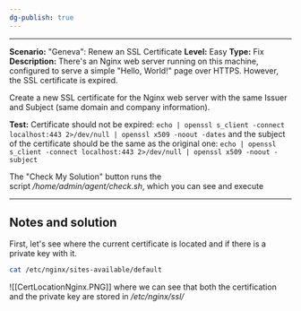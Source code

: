 ```yaml
---
dg-publish: true
---
```

---
**Scenario:** "Geneva": Renew an SSL Certificate
**Level:** Easy
**Type:** Fix  
**Description:** There's an Nginx web server running on this machine, configured to serve a simple "Hello, World!" page over HTTPS. However, the SSL certificate is expired.  
  
Create a new SSL certificate for the Nginx web server with the same Issuer and Subject (same domain and company information).

**Test:** Certificate should not be expired: `echo | openssl s_client -connect localhost:443 2>/dev/null | openssl x509 -noout -dates` and the subject of the certificate should be the same as the original one: `echo | openssl s_client -connect localhost:443 2>/dev/null | openssl x509 -noout -subject`  
  
The "Check My Solution" button runs the script _/home/admin/agent/check.sh_, which you can see and execute

---
## Notes and solution
First, let's see where the current certificate is located and if there is a private key with it.

``` bash
cat /etc/nginx/sites-available/default
```

![[CertLocationNginx.PNG]]
where we can see that both the certification and the private key are stored in _/etc/nginx/ssl/_


